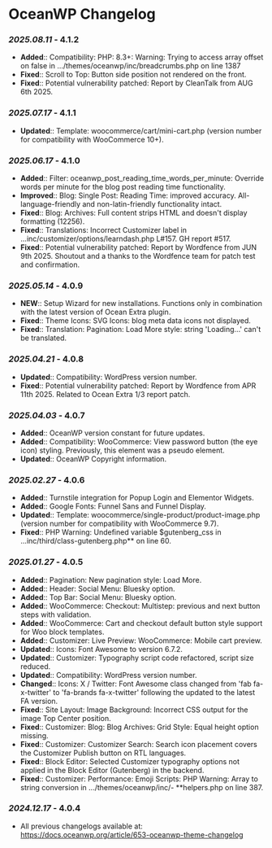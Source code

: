 # OceanWP Changelog

### _2025.08.11_ - 4.1.2
- **Added**:: Compatibility: PHP: 8.3+: Warning: Trying to access array offset on false in .../themes/oceanwp/inc/breadcrumbs.php on line 1387
- **Fixed**:: Scroll to Top: Button side position not rendered on the front.
- **Fixed**:: Potential vulnerability patched: Report by CleanTalk from AUG 6th 2025.

### _2025.07.17_ - 4.1.1
- **Updated**:: Template: woocommerce/cart/mini-cart.php (version number for compatibility with WooCommerce 10+).

### _2025.06.17_ - 4.1.0
- **Added**:: Filter: oceanwp_post_reading_time_words_per_minute: Override words per minute for the blog post reading time functionality.
- **Improved**:: Blog: Single Post: Reading Time: improved accuracy. All-language-friendly and non-latin-friendly functionality intact.
- **Fixed**:: Blog: Archives: Full content strips HTML and doesn't display formatting (12256).
- **Fixed**:: Translations: Incorrect Customizer label in ...inc/customizer/options/learndash.php L#157. GH report #517.
- **Fixed**:: Potential vulnerability patched: Report by Wordfence from JUN 9th 2025. Shoutout and a thanks to the Wordfence team for patch test and confirmation.

### _2025.05.14_ - 4.0.9
- **NEW**:: Setup Wizard for new installations. Functions only in combination with the latest version of Ocean Extra plugin.
- **Fixed**:: Theme Icons: SVG Icons: blog meta data icons not displayed.
- **Fixed**:: Translation: Pagination: Load More style: string 'Loading...' can't be translated.

### _2025.04.21_ - 4.0.8
- **Updated**:: Compatibility: WordPress version number.
- **Fixed**:: Potential vulnerability patched: Report by Wordfence from APR 11th 2025. Related to Ocean Extra 1/3 report patch.

### _2025.04.03_ - 4.0.7
- **Added**:: OceanWP version constant for future updates.
- **Added**:: Compatibility: WooCommerce: View password button (the eye icon) styling. Previously, this element was a pseudo element.
- **Updated**:: OceanWP Copyright information.

### _2025.02.27_ - 4.0.6
- **Added**:: Turnstile integration for Popup Login and Elementor Widgets.
- **Added**:: Google Fonts: Funnel Sans and Funnel Display.
- **Updated**:: Template: woocommerce/single-product/product-image.php (version number for compatibility with WooCommerce 9.7).
- **Fixed**:: PHP Warning: Undefined variable $gutenberg_css in ...inc/third/class-gutenberg.php** on line 60.

### _2025.01.27_ - 4.0.5
- **Added**:: Pagination: New pagination style: Load More.
- **Added**:: Header: Social Menu: Bluesky option.
- **Added**:: Top Bar: Social Menu: Bluesky option.
- **Added**:: WooCommerce: Checkout: Multistep: previous and next button steps with validation.
- **Added**:: WooCommerce: Cart and checkout default button style support for Woo block templates.
- **Added**:: Customizer: Live Preview: WooCommerce: Mobile cart preview.
- **Updated**:: Icons: Font Awesome to version 6.7.2.
- **Updated**:: Customizer: Typography script code refactored, script size reduced.
- **Updated**:: Compatibility: WordPress version number.
- **Changed**:: Icons: X / Twitter: Font Awesome class changed from 'fab fa-x-twitter' to 'fa-brands fa-x-twitter' following the updated to the latest FA version.
- **Fixed**:: Site Layout: Image Background: Incorrect CSS output for the image Top Center position.
- **Fixed**:: Customizer: Blog: Blog Archives: Grid Style: Equal height option missing.
- **Fixed**:: Customizer: Customizer Search: Search icon placement covers the Customizer Publish button on RTL languages.
- **Fixed**:: Block Editor: Selected Customizer typography options not applied in the Block Editor (Gutenberg) in the backend.
- **Fixed**:: Customizer: Performance: Emoji Scripts: PHP Warning: Array to string conversion in .../themes/oceanwp/inc/- **helpers.php on line 387.

### _2024.12.17_ - 4.0.4
- All previous changelogs available at: https://docs.oceanwp.org/article/653-oceanwp-theme-changelog